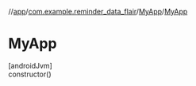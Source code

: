 //[app](../../../index.md)/[com.example.reminder_data_flair](../index.md)/[MyApp](index.md)/[MyApp](-my-app.md)

# MyApp

[androidJvm]\
constructor()
